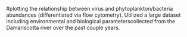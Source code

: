 #plotting the relationship between virus and phytoplankton/bacteria abundances (differentiated via flow cytometry). Utilized a large dataset including environmental and biological parameterscollected from the Damariscotta river over the past couple years. 
